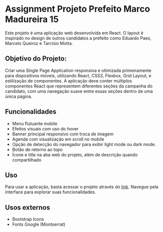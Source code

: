 # Assignment Projeto Prefeito Marco Madureira 15

Este projeto é uma aplicação web desenvolvida em React. O layout é inspirado no design de outros candidatos a prefeito como Eduardo Paes, Marcelo Queiroz e Tarcísio Motta.

## Objetivo do Projeto:
Criar uma Single Page Application responsiva e otimizada primeiramente para dispositivos móveis, utilizando React, CSS3, Flexbox, Grid Layout, e estilização de componentes. A aplicação deve conter múltiplos componentes React que representem diferentes seções da campanha do candidato, com uma navegação suave entre essas seções dentro de uma única página.

## Funcionalidades

- Menu flutuante mobile
- Efeitos visuais com uso do hover
- Banner principal responsivo com troca de imagem
- Agenda com visualização em scroll no mobile
- Opção de detecção do navegador para exibir light mode ou dark mode.
- Botão de retorno ao topo
- Ícone e title na aba web do projeto, além de descrição quando compartilhado

## Uso
Para usar a aplicação, basta acessar o projeto através do [link](https://projeto-spa-deputado.vercel.app/). Navegue pela interface para explorar suas funcionalidades.

## Usos externos
- Bootstrap Icons
- Fonts Google (Montserrat)
